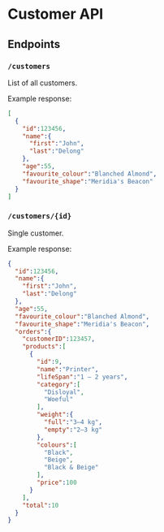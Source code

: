 # Customer API

## Endpoints

### `/customers`

List of all customers.

Example response:

```json
[
  {
    "id":123456,
    "name":{
      "first":"John",
      "last":"Delong"
    },
    "age":55,
    "favourite_colour":"Blanched Almond",
    "favourite_shape":"Meridia's Beacon"
  }
]
```

### `/customers/{id}`

Single customer.

Example response:

```json
{
  "id":123456,
  "name":{
    "first":"John",
    "last":"Delong"
  },
  "age":55,
  "favourite_colour":"Blanched Almond",
  "favourite_shape":"Meridia's Beacon",
  "orders":{
    "customerID":123457,
    "products":[
      {
        "id":9,
        "name":"Printer",
        "lifeSpan":"1 – 2 years",
        "category":[
          "Disloyal",
          "Woeful"
        ],
        "weight":{
          "full":"3–4 kg",
          "empty":"2–3 kg"
        },
        "colours":[
          "Black",
          "Beige",
          "Black & Beige"
        ],
        "price":100
      }
    ],
    "total":10
  }
}
```
